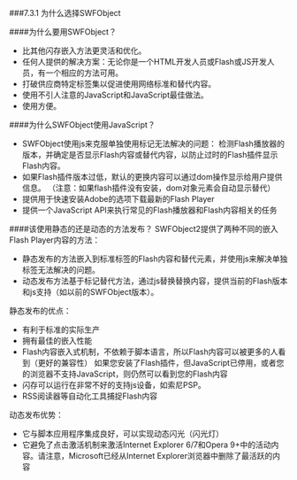 ###7.3.1 为什么选择SWFObject

####为什么要用SWFObject？
- 比其他闪存嵌入方法更灵活和优化。
- 任何人提供的解决方案：无论你是一个HTML开发人员或Flash或JS开发人员，有一个相应的方法可用。
- 打破供应商特定标签集以促进使用网络标准和替代内容。
- 使用不引人注意的JavaScript和JavaScript最佳做法。
- 使用方便。

####为什么SWFObject使用JavaScript？
- SWFObject使用js来克服单独使用标记无法解决的问题：
检测Flash播放器的版本，并确定是否显示Flash内容或替代内容，以防止过时的Flash插件显示Flash内容。
- 如果Flash插件版本过低，默认的更换内容可以通过dom操作显示给用户提供信息。 （注意：如果flash插件没有安装，dom对象元素会自动显示替代）
- 提供用于快速安装Adobe的选项下载最新的Flash Player
- 提供一个JavaScript API来执行常见的Flash播放器和Flash内容相关的任务
 

####该使用静态的还是动态的方法发布？
SWFObject2提供了两种不同的嵌入Flash Player内容的方法：

- 静态发布的方法嵌入到标准标签的Flash内容和替代元素，并使用js来解决单独标签无法解决的问题。
- 动态发布方法基于标记替代方法，通过js替换替换内容，提供当前的Flash版本和js支持（如以前的SWFObject版本）。

静态发布的优点：

- 有利于标准的实际生产
- 拥有最佳的嵌入性能
- Flash内容嵌入式机制，不依赖于脚本语言，所以Flash内容可以被更多的人看到（更好的兼容性）
如果您安装了Flash插件，但JavaScript已停用，或者您的浏览器不支持JavaScript，则仍然可以看到您的Flash内容
- 闪存可以运行在非常不好的支持js设备，如索尼PSP。
- RSS阅读器等自动化工具捕捉Flash内容

动态发布优势：
- 它与脚本应用程序集成良好，可以实现动态闪光（闪光灯）
- 它避免了点击激活机制来激活Internet Explorer 6/7和Opera 9+中的活动内容。请注意，Microsoft已经从Internet Explorer浏览器中删除了最活跃的内容
